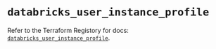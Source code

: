 # `databricks_user_instance_profile`

Refer to the Terraform Registory for docs: [`databricks_user_instance_profile`](https://www.terraform.io/docs/providers/databricks/r/user_instance_profile).
